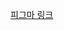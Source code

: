 [피그마 링크](https://www.figma.com/file/O7jGY82SoyN16A9SpDA6z0/HTML_CSS-%EC%8B%A4%EC%8A%B5?node-id=0%3A1)

